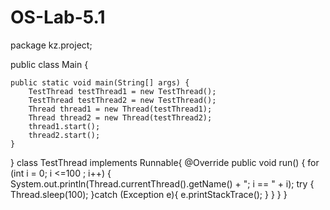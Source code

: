 # OS-Lab-5.1
package kz.project;

public class Main {

    public static void main(String[] args) {
        TestThread testThread1 = new TestThread();
        TestThread testThread2 = new TestThread();
        Thread thread1 = new Thread(testThread1);
        Thread thread2 = new Thread(testThread2);
        thread1.start();
        thread2.start();
    }
}
class TestThread implements Runnable{
    @Override
    public void run() {
        for (int i = 0; i <=100 ; i++) {
            System.out.println(Thread.currentThread().getName() + "; i == " + i);
            try {
                Thread.sleep(100);
            }catch (Exception e){
                e.printStackTrace();
            }
        }
    }
}
